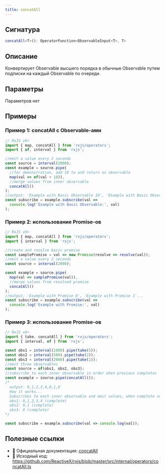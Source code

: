 ```yaml
---
title: concatAll
---
```


## Сигнатура

```typescript
concatAll<T>(): OperatorFunction<ObservableInput<T>, T>
```
## Описание

Конвертирует Observable высшего порядка в обычные Observable путем подписки на каждый Observable по очереди.

## Параметры

Параметров нет

## Примеры

### Пример 1: concatAll с Observable-ами

```typescript
// RxJS v6+
import { map, concatAll } from 'rxjs/operators';
import { of, interval } from 'rxjs';

//emit a value every 2 seconds
const source = interval(2000);
const example = source.pipe(
  //for demonstration, add 10 to and return as observable
  map(val => of(val + 10)),
  //merge values from inner observable
  concatAll()
);
//output: 'Example with Basic Observable 10', 'Example with Basic Observable 11'...
const subscribe = example.subscribe(val =>
  console.log('Example with Basic Observable:', val)
);
```

### Пример 2: использование Promise-ов

```typescript
// RxJS v6+
import { map, concatAll } from 'rxjs/operators';
import { interval } from 'rxjs';

//create and resolve basic promise
const samplePromise = val => new Promise(resolve => resolve(val));
//emit a value every 2 seconds
const source = interval(2000);

const example = source.pipe(
  map(val => samplePromise(val)),
  //merge values from resolved promise
  concatAll()
);
//output: 'Example with Promise 0', 'Example with Promise 1'...
const subscribe = example.subscribe(val =>
  console.log('Example with Promise:', val)
);
```

### Пример 3: использование Promise-ов

```typescript
// RxJS v6+
import { take, concatAll } from 'rxjs/operators';
import { interval, of } from 'rxjs';

const obs1 = interval(1000).pipe(take(5));
const obs2 = interval(500).pipe(take(2));
const obs3 = interval(2000).pipe(take(1));
//emit three observables
const source = of(obs1, obs2, obs3);
//subscribe to each inner observable in order when previous completes
const example = source.pipe(concatAll());
/*
  output: 0,1,2,3,4,0,1,0
  How it works...
  Subscribes to each inner observable and emit values, when complete subscribe to next
  obs1: 0,1,2,3,4 (complete)
  obs2: 0,1 (complete)
  obs3: 0 (complete)
*/

const subscribe = example.subscribe(val => console.log(val));
```

## Полезные ссылки

- 📰 Официальная документация: [concatAll](https://rxjs.dev/api/operators/concatAll)
- 📁 Исходный код: https://github.com/ReactiveX/rxjs/blob/master/src/internal/operators/concatAll.ts

